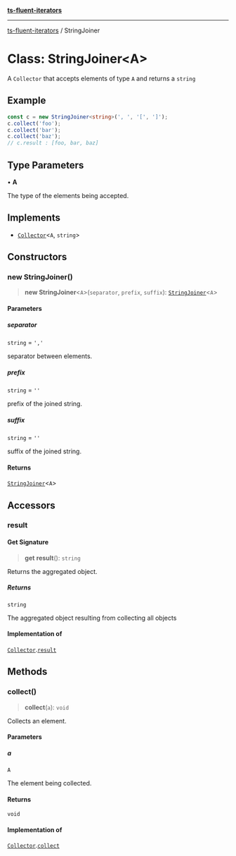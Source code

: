 [**ts-fluent-iterators**](../README.md)

---

[ts-fluent-iterators](../README.md) / StringJoiner

# Class: StringJoiner\<A\>

A `Collector` that accepts elements of type `A` and returns a `string`

## Example

```ts
const c = new StringJoiner<string>(', ', '[', ']');
c.collect('foo');
c.collect('bar');
c.collect('baz');
// c.result : [foo, bar, baz]
```

## Type Parameters

• **A**

The type of the elements being accepted.

## Implements

- [`Collector`](../interfaces/Collector.md)\<`A`, `string`\>

## Constructors

### new StringJoiner()

> **new StringJoiner**\<`A`\>(`separator`, `prefix`, `suffix`): [`StringJoiner`](StringJoiner.md)\<`A`\>

#### Parameters

##### separator

`string` = `','`

separator between elements.

##### prefix

`string` = `''`

prefix of the joined string.

##### suffix

`string` = `''`

suffix of the joined string.

#### Returns

[`StringJoiner`](StringJoiner.md)\<`A`\>

## Accessors

### result

#### Get Signature

> **get** **result**(): `string`

Returns the aggregated object.

##### Returns

`string`

The aggregated object resulting from collecting all objects

#### Implementation of

[`Collector`](../interfaces/Collector.md).[`result`](../interfaces/Collector.md#result)

## Methods

### collect()

> **collect**(`a`): `void`

Collects an element.

#### Parameters

##### a

`A`

The element being collected.

#### Returns

`void`

#### Implementation of

[`Collector`](../interfaces/Collector.md).[`collect`](../interfaces/Collector.md#collect)
